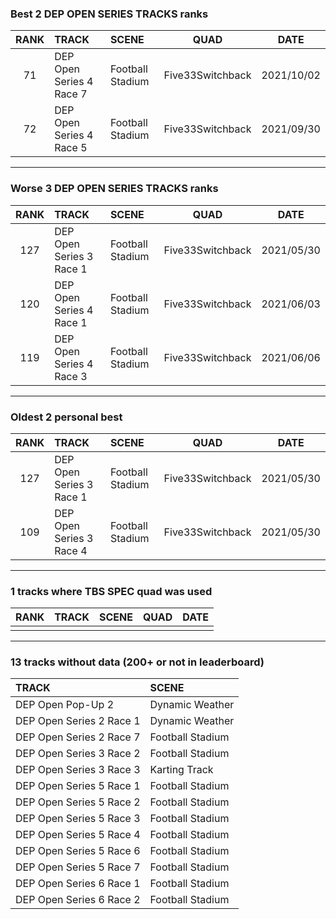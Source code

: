 ### Best 2 DEP OPEN SERIES TRACKS ranks
|RANK|TRACK|SCENE|QUAD|DATE|
|:---:|:---|:---|:---:|:---:|
|71|DEP Open Series 4 Race 7|Football Stadium|Five33Switchback|2021/10/02|
|72|DEP Open Series 4 Race 5|Football Stadium|Five33Switchback|2021/09/30|
---
### Worse 3 DEP OPEN SERIES TRACKS ranks
|RANK|TRACK|SCENE|QUAD|DATE|
|:---:|:---|:---|:---:|:---:|
|127|DEP Open Series 3 Race 1|Football Stadium|Five33Switchback|2021/05/30|
|120|DEP Open Series 4 Race 1|Football Stadium|Five33Switchback|2021/06/03|
|119|DEP Open Series 4 Race 3|Football Stadium|Five33Switchback|2021/06/06|
---
### Oldest 2 personal best
|RANK|TRACK|SCENE|QUAD|DATE|
|:---:|:---|:---|:---:|:---:|
|127|DEP Open Series 3 Race 1|Football Stadium|Five33Switchback|2021/05/30|
|109|DEP Open Series 3 Race 4|Football Stadium|Five33Switchback|2021/05/30|
---
### 1 tracks where TBS SPEC quad was used
|RANK|TRACK|SCENE|QUAD|DATE|
|:---:|:---|:---|:---:|:---:|
||||||
---
### 13 tracks without data (200+ or not in leaderboard)
|TRACK|SCENE|
|:---|:---|
|DEP Open Pop-Up 2|Dynamic Weather|
|DEP Open Series 2 Race 1|Dynamic Weather|
|DEP Open Series 2 Race 7|Football Stadium|
|DEP Open Series 3 Race 2|Football Stadium|
|DEP Open Series 3 Race 3|Karting Track|
|DEP Open Series 5 Race 1|Football Stadium|
|DEP Open Series 5 Race 2|Football Stadium|
|DEP Open Series 5 Race 3|Football Stadium|
|DEP Open Series 5 Race 4|Football Stadium|
|DEP Open Series 5 Race 6|Football Stadium|
|DEP Open Series 5 Race 7|Football Stadium|
|DEP Open Series 6 Race 1|Football Stadium|
|DEP Open Series 6 Race 2|Football Stadium|
